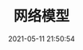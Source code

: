 ---
pageComponent: 
  name: Catalogue
  data: 
    key: 02.model
    imgUrl: /img/ui.png
    description: 机器学习算法, 深度学习网络模型
title: 网络模型
date: 2021-05-11 21:50:54
permalink: /model
sidebar: false
article: false
comment: false
editLink: false
---